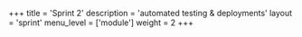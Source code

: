 +++
title = 'Sprint 2'
description = 'automated testing & deployments'
layout = 'sprint'
menu_level = ['module']
weight = 2
+++


